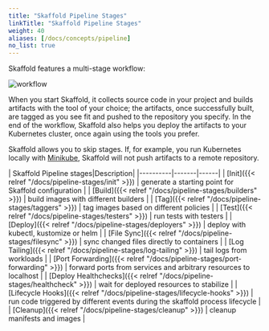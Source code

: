 ```yaml
---
title: "Skaffold Pipeline Stages"
linkTitle: "Skaffold Pipeline Stages"
weight: 40
aliases: [/docs/concepts/pipeline]
no_list: true
---
```


Skaffold features a multi-stage workflow:

![workflow](/images/workflow.png)

When you start Skaffold, it collects source code in your project and builds
artifacts with the tool of your choice; the artifacts, once successfully built,
are tagged as you see fit and pushed to the repository you specify. In the
end of the workflow, Skaffold also helps you deploy the artifacts to your
Kubernetes cluster, once again using the tools you prefer.

Skaffold allows you to skip stages. If, for example, you run Kubernetes
locally with [Minikube](https://kubernetes.io/docs/setup/minikube/), Skaffold
will not push artifacts to a remote repository.


| Skaffold Pipeline stages|Description| 
|----------|-------|------|
| [Init]({{< relref "/docs/pipeline-stages/init" >}}) | generate a starting point for Skaffold configuration | 
| [Build]({{< relref "/docs/pipeline-stages/builders" >}}) | build images with different builders | 
| [Tag]({{< relref "/docs/pipeline-stages/taggers" >}}) | tag images based on different policies |
| [Test]({{< relref "/docs/pipeline-stages/testers" >}}) | run tests with testers |
| [Deploy]({{< relref "/docs/pipeline-stages/deployers" >}}) |  deploy with kubectl, kustomize or helm |
| [File Sync]({{< relref "/docs/pipeline-stages/filesync" >}}) |  sync changed files directly to containers |
| [Log Tailing]({{< relref "/docs/pipeline-stages/log-tailing" >}}) |  tail logs from workloads |
| [Port Forwarding]({{< relref "/docs/pipeline-stages/port-forwarding" >}}) | forward ports from services and arbitrary resources to localhost  |
| [Deploy Healthchecks]({{< relref "/docs/pipeline-stages/healthcheck" >}}) | wait for deployed resources to stabilize  |
| [Lifecycle Hooks]({{< relref "/docs/pipeline-stages/lifecycle-hooks" >}}) | run code triggered by different events during the skaffold process lifecycle  |
| [Cleanup]({{< relref "/docs/pipeline-stages/cleanup" >}}) | cleanup manifests and images |
